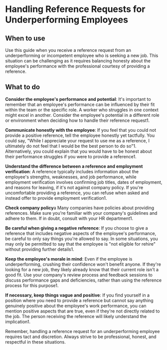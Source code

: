 # Handling Reference Requests for Underperforming Employees

## When to use
Use this guide when you receive a reference request from an underperforming or incompetent employee who is seeking a new job. This situation can be challenging as it requires balancing honesty about the employee's performance with the professional courtesy of providing a reference.

## What to do

**Consider the employee's performance and potential**: It's important to remember that an employee's performance can be influenced by their fit within the team or the specific role. A worker who struggles in one context might excel in another. Consider the employee's potential in a different role or environment when deciding how to handle their reference request​1​.

**Communicate honestly with the employee**: If you feel that you could not provide a positive reference, tell the employee honestly yet tactfully. You could say, "While I appreciate your request to use me as a reference, I ultimately do not feel that I would be the best person to do so"​1​. Alternatively, you could explain that you would have to be honest about their performance struggles if you were to provide a reference​1​.

**Understand the difference between a reference and employment verification**: A reference typically includes information about the employee's strengths, weaknesses, and job performance, while employment verification involves confirming job titles, dates of employment, and reasons for leaving, if it's not against company policy. If you're uncomfortable providing a reference, you can refuse when asked and instead offer to provide employment verification​1​.

**Check company policy**a Many companies have policies about providing references. Make sure you're familiar with your company's guidelines and adhere to them. If in doubt, consult with your HR department​1​.

**Be careful when giving a negative reference**: If you choose to give a reference that includes negative aspects of the employee's performance, be careful to only say things you're allowed to say. In some situations, you may only be permitted to say that the employee is "not eligible for rehire" without providing further details​1​.

**Keep the employee's morale in mind**: Even if the employee is underperforming, crushing their confidence won't benefit anyone. If they're looking for a new job, they likely already know that their current role isn't a good fit. Use your company's review process and feedback sessions to discuss performance gaps and deficiencies, rather than using the reference process for this purpose​1​.

**If necessary, keep things vague and positive**: If you find yourself in a position where you need to provide a reference but cannot say anything genuinely positive about the employee's work performance, you can mention positive aspects that are true, even if they're not directly related to the job. The person receiving the reference will likely understand the implication​1​.

Remember, handling a reference request for an underperforming employee requires tact and discretion. Always strive to be professional, honest, and respectful in these situations.